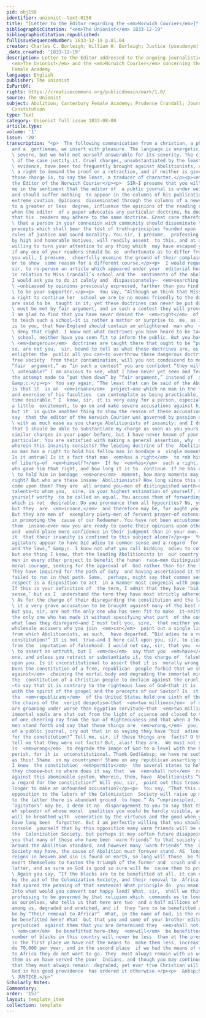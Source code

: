 ```yaml
---
pid: obj158
identifier: unionist--text-0158
title: "[Letter to the Editor regarding the <em>Norwich Courier</em>]"
bibliographicCitation: "<em>The Unionist</em> 1833-12-19"
bibliographicCitation.republished: 
fullIssueSequenceNumber: 1833-12-19 p.01.04
creator: Charles C. Burleigh; William H. Burleigh; Justice (pseudonym)
_date.created: '1833-12-19'
description: Letter to the Editor addressed to the ongoing journalistic dispute between
  <em>The Unionist</em> and the <em>Norwich Courier</em> concerning the Canterbury
  Female Academy
language: English
publisher: The Unionist
IsPartOf: 
rights: https://creativecommons.org/publicdomain/mark/1.0/
source: The Unionist
subject: Abolition; Canterbury Female Academy; Prudence Crandall; Journalistic Debate;
  Constitution
type: Text
category: Unionist full issue 1833-08-08
article.type: 
volume: '1'
issue: '20'
transcription: "<p>  The following communication from a christian, a philanthropist,
  and a  gentleman, we insert with pleasure. The language is energetic, occasionally
  \ severe, but we hold not ourself answerable for its severity. The circumstances
  \ of the case justify it. Cruel charges, unsubstantiated by the least shadow of
  \ evidence, have been too frequently brought against Abolitionists, and we have
  \ a right to demand the proof or a retraction, and if neither is given, he who  makes
  those charge is, to say the least, a traducer of character.</p><p><em>For the Unionist.</em></p><p>To
  the Editor of the Norwich Courier</p><p>  SIR—I presume that you will agree with
  me in the sentiment that the editor of  a public journal is under weighty responsibilities,
  and should suffer nothing  to appear in the columns of his publication but with
  extreme caution. Opinions  disseminated through the columns of a newspaper will,
  to a greater or less  degree, influence the opinions of the reading community, and
  when the editor  of a paper advocates any particular doctrine, he doubtless desires
  that his  readers may adhere to the same doctrine. Great care therefore is necessary
  \ that a person in your connexion with community should disseminate thro’ that  community,
  precepts which shall bear the test of truth—principles founded upon  the strictest
  rules of justice and sound morality. You sir, I presume,  professing to be governed
  by high and honorable motives, will readily assent  to this, and at all times be
  willing to turn your attention to any thing which  may have escaped your pen, and
  if any one of your readers should be so  unfortunate as to differ from you in sentiment,
  you will, I presume,  cheerfully examine the ground of their complaints, to be convinced,
  or to show  some reason for a different course.</p><p>  I would request of you,
  sir, to re-peruse an article which appeared under your  editorial head, Oct. 23d,
  in relation to Miss Crandall’s school and the  sentiments of the abolitionists.
  I would ask you to do it calmly and  dispassionately—  <em>searching for the truth</em>
  \ —unbiassed by opinions previously expressed, farther than you find  <em>reason</em>
  \ to be your supporter.</p><p>  You say, “Although we think that Miss Crandall has
  a right to continue her  school we are by no means friendly to the doctrines which
  are said to be  taught in it; yet these doctrines can never be put down by persecution—they
  \ must be met by fair argument, and in such a contest they will prove wholly  untenable.”
  I am glad to find that you have never denied the  <em>right</em>  of Miss Crandall
  to teach such a school—it is rather a matter or surprise to  me, as it probably
  is to you, that New-England should contain an enlightened  man who  <em>would</em>
  \ deny that right. I know not what doctrines you have heard to be taught in that
  \ school, neither have you seen fit to inform the public. But you have said that
  \ <em>dangerous</em>  doctrines are taught there that ought to be “put down.” If
  so, are not you,  sir, bound to tell us what these doctrines are, as you wish to
  enlighten the  public all you can—to overthrow these dangerous doctrines, and to
  free society  from their contamination, will you not condescend to meet them by
  “fair  argument,” as “in such a contest” you are confident “they will prove wholly
  \ untenable?” I am anxious to see, what I have never yet seen and feat I never  shal,
  the attempt made to “put them down” by “fair argument,” instead of  addled eggs,
  &amp;c.</p><p>  You say again, “The least that can be said of the Abolition scheme
  is that it  is an  <em>insane</em>  project—one which no man in the full possession
  and exercise of his faculties  can contemplate as being practicable, or at the present
  time desirable.” I  know, sir, it is very easy for a person, especially when under
  a little  excitement, to go on and make severe accusations against his opponents,
  but it  is quite another thing to show the reason of these accusations. I might
  say  that the editor of the Norwich Courier was governed by passion and prejudice,
  \ with as much ease as you charge Abolitionists of insanity; and I doubt not,  sir,
  that I should be able to substantiate my charge as soon as you yours. I  have seen
  similar charges in your paper before, but I have never known of your  being more
  particular. You are satisfied with making a general assertion, why  not specify
  wherein this insanity consists? The leading doctrine of the  Abolitionists is that
  no man has a right to hold his fellow man in bondage a  single moment. Is this insane?
  Is it untrue? Is it a fact that man  <em>has a right</em>  to rob his fellow man
  of liberty—of  <em>himself?</em>  If he  <em>has</em>  such a right, tell me, sir,
  who gave him that right, and how long it is to  continue. If he has a  <em>right</em>
  \ to hold him in bondage  <em>one</em>  moment, how many moments may he have that
  right? But who are these insane  Abolitionists? How long since this spirit of insanity
  come upon them? They are  all around you—men of distinguished worth—of brilliant
  talents—to whom you,  sire, in your highest estimation of yourself, never considered
  yourself worthy  to be called an equal. You accuse them of forwarding a project
  which is not  desirable. Do you pronounce them all hypocrites? No, you dare not,
  but they  are  <em>insane,</em>  and therefore may be, for aught you know, sincere.
  But they are men of  exemplary piety—men of fervent prayer—of extensive influence
  in promoting the  cause of our Redeemer. You have not been accustomed to pronounce
  them  insane—even now you are ready to quote their opinions upon other subjects
  and  would place more confidence in their judgment than in your own. How happens
  it  that their insanity is confined to this subject alone?</p><p>  You say, “The
  agitators appear to have bid adieu to common sense and a regard  for the constitution
  and the laws,” &amp;c. I know not what you call bidding  adieu to common sense,
  but one thing I know, that the leading Abolitionists in  our country are the leading
  men in every other project to benefit the human  race—men distinguished for their
  moral courage, seeking for the approval of  God rather than for the favor of man.
  They have inquired for the path of duty  and having ascertained it they have not
  failed to run in that path. Some,  perhaps, might say that common sense in this
  respect is a disposition to act  in a manner most congenial with popular feeling,
  If this is your definition of  the term, I admit that they have ‘bid adieu to common
  sense,’ but as I  understand the term they have most strictly adhered to it.</p><p>
  \ As for the charge of their disregarding the constitution and the laws, I think
  \ it a very grave accusation to be brought against many of the best men of our  country.
  But you, sir, are not the only one who has seen fit to make  it—neither are you
  the only one who has made it without specifying what part  of the constitution or
  what laws they disregard—and I must tell you, sire,  that neither you nor all the
  wholesale accusers who you join  <em>can</em>  point out a single line of our constitution
  from which Abolitionists, as such,  have departed. “Bid adieu to a regard for the
  constitution!” It is not  true—and I here call upon you, sir, to clear your character
  from the  imputation of falsehood. I would not say, sir, that you  <em>intended</em>
  \ to assert an untruth, but I  <em>do</em>  say that you  <em>have</em>  asserted
  one, and unless you retract or substantiate it, the charge of  falsehood must rest
  upon you. Is it unconstitutional to assert that it is  morally wrong to hold slaves?
  Does the constitution of a free, republican  people forbid that we should  <em>speak
  against</em>  chaining the mortal body and degrading the immortal mind? Is it against
  the  constitution of a Christian people to declaim against the cruel system of  slavery?
  —to say that it is contrary to the righteous laws of God—that it is  inconsistent
  with the spirit of the gospel and the precepts of our Savior? Is  it a fact that
  the  <em>republicans</em>  of the United States hold one sixth of their number in
  the chains of the  verist despotism—that  <em>two millions</em>  of our fellow creatures
  are groaning under worse than Egyptian servitude—that  <em>two million</em>  of
  immortal souls are shut out from the light of science and closed to the  entrance
  of one cheering ray from the Sun of Righteousness—and that when a few  fearless
  men stand forth and say that these things are  <em>wrong,</em>  you, the editor
  of a public journal, cry out that in so saying they have “bid  adieu to a regard
  for the constitution?” Tell me, sir, if these things are  facts? O that you could
  tell me that they were not facts! But, alas! they are.  We must not say that it
  is  <em>wrong</em>  to degrade the image of God to a level with the brutes that
  perish, for it is  unconstitutional. Thank God!&nbsp; we have no such constitution
  as this! Shame  on my countrymen! Shame on any republican asserting such a doctrine!
  I know  the constitution  <em>permits</em>  the several states to hold slaves if
  they choose—but no where does it say that  we  <em>shall not</em>  raise our voices
  against this abominable system. Wherein, then, have  Abolitionists “bid adieu to
  a regard for the constitution?” Will you, sir,  point out this treason, or cease
  longer to make an unfounded accusation?</p><p>  You say, “That this unprincipled
  opposition to the labors of the Colonization  Society will raise up many warm friends
  to the latter there is abundant ground  to hope.” As “unprincipled,: sir, as these
  ‘agitators’ may be, I deem it no  disparagement to you to say that they are mi int
  eh splendor of whose moral  qualities you would be hardly visible, and whose names
  will be breathed with  veneration by the virtuous and the good when yours shall
  have long been  forgotten. But I am perfectly willing that you should, if you can,
  console  yourself that by this opposition many warm friends will be raised up to
  the  Colonization Society, but perhaps it may soften future disappointment, to  inform
  you that many of those who have been :warm friends” to that society are  flocking
  around the Abolition standard, and however many ‘warm friends’ the  Colonization
  Society may have, the cause of Abolition must forever stand. AS  long as justice
  reigns in heaven and sin is found on earth, so long will those  be found who will
  exert themselves to hasten the triumph of the former and  crush and extirpate the
  latter, and as sure as God is good so sure will he  cause them to prosper.</p><p>
  \ Again you say, “If the blacks are to be benefitted at all, it can only be  accomplished
  by the aid of the Colonization Society, and their removal to  Africa.” O that you
  had spared the penning of that sentence! What principle do  you mean to advocate?
  Into what would you convert our happy land? What, sir,  shall we think of the man,
  professing to be governed by that religion which  commands us to love our neighbor
  as ourselves, who tells us that here are two  and a half millions of immortal beings
  among us, degraded and wretched, and if  they “are to be benefitted at all” it must
  be by “their removal to Africa?”  What, in the name of God, is the reason they cannot
  be benefitted here? What  but that you and some of your brother editors are so wickedly
  prejudiced  against them that you are determined they  <em>shall not be?</em>  They
  \ <em>can</em>  be benefitted here—they  <em>will</em>  be benefitted here. The
  number of blacks in this country will never be less  than at the present moment—for
  in the first place we have not the means to  make them less, increasing as they
  do 70,000 per year, and in the second place  if we had the means of carrying them
  to Africa they do not want to go. They  must always remain with us unless we serve
  them as we have served the poor  Indians, and though you may continue to assert
  that they must always remain  degraded, yet ever true Christian will rejoice that
  God in his good providence  has ordered it otherwise.</p><p>  &nbsp;&nbsp;&nbsp;&nbsp;&nbsp;&nbsp;&nbsp;&nbsp;&nbsp;&nbsp;&nbsp;&nbsp;&nbsp;&nbsp;&nbsp;&nbsp;&nbsp;&nbsp;&nbsp;&nbsp;&nbsp;&nbsp;&nbsp;&nbsp;&nbsp;&nbsp;&nbsp;&nbsp;&nbsp;&nbsp;&nbsp;&nbsp;&nbsp;&nbsp;&nbsp;&nbsp;&nbsp;&nbsp;&nbsp;&nbsp;&nbsp;&nbsp;&nbsp;&nbsp;&nbsp;&nbsp;&nbsp;&nbsp;&nbsp;&nbsp;&nbsp;&nbsp;&nbsp;&nbsp;&nbsp;&nbsp;&nbsp;&nbsp;&nbsp;&nbsp;&nbsp;&nbsp;&nbsp;&nbsp;&nbsp;&nbsp;&nbsp;&nbsp;&nbsp;&nbsp;&nbsp;&nbsp;&nbsp;&nbsp;&nbsp;&nbsp;&nbsp;&nbsp;&nbsp;&nbsp;&nbsp;&nbsp;&nbsp;&nbsp;&nbsp;&nbsp;&nbsp;&nbsp;&nbsp;&nbsp;&nbsp;&nbsp;&nbsp;&nbsp;&nbsp;&nbsp;&nbsp;&nbsp;&nbsp;&nbsp;&nbsp;&nbsp;&nbsp;&nbsp;&nbsp;&nbsp;&nbsp;
  \ JUSTICE.</p>"
Scholarly Notes: 
Commentary: 
order: '157'
layout: template_item
collection: template
---
```


